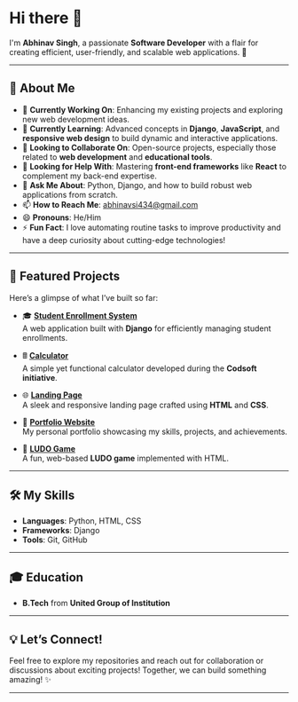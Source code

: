 # Hi there 👋
I'm **Abhinav Singh**, a passionate **Software Developer** with a flair for creating efficient, user-friendly, and scalable web applications. 🚀  


---

## 🌟 About Me  
- 🔭 **Currently Working On**: Enhancing my existing projects and exploring new web development ideas.  
- 🌱 **Currently Learning**: Advanced concepts in **Django**, **JavaScript**, and **responsive web design** to build dynamic and interactive applications.  
- 👯 **Looking to Collaborate On**: Open-source projects, especially those related to **web development** and **educational tools**.  
- 🤔 **Looking for Help With**: Mastering **front-end frameworks** like **React** to complement my back-end expertise.  
- 💬 **Ask Me About**: Python, Django, and how to build robust web applications from scratch.  
- 📫 **How to Reach Me**: [abhinavsi434@gmail.com](mailto:abhinavsi434@gmail.com)  
- 😄 **Pronouns**: He/Him  
- ⚡ **Fun Fact**: I love automating routine tasks to improve productivity and have a deep curiosity about cutting-edge technologies!  

---

## 📂 Featured Projects  
Here’s a glimpse of what I’ve built so far:  

- 🎓 **[Student Enrollment System](https://github.com/Abhi2701singh/Student_Enrollment_System-Django_framework-)**  
  A web application built with **Django** for efficiently managing student enrollments.  

- 🖩 **[Calculator](https://github.com/Abhi2701singh/codsoft--calculator-)**  
  A simple yet functional calculator developed during the **Codsoft initiative**.  

- 🌐 **[Landing Page](https://github.com/Abhi2701singh/Codsoft-landing_page)**  
  A sleek and responsive landing page crafted using **HTML** and **CSS**.  

- 💼 **[Portfolio Website](https://github.com/Abhi2701singh/codsoft-portfolio)**  
  My personal portfolio showcasing my skills, projects, and achievements.  

- 🎲 **[LUDO Game](https://github.com/Abhi2701singh/LUDO)**  
  A fun, web-based **LUDO game** implemented with HTML.  

---

## 🛠️ My Skills  
- **Languages**: Python, HTML, CSS  
- **Frameworks**: Django  
- **Tools**: Git, GitHub  

---

## 🎓 Education  
- **B.Tech** from **United Group of Institution**  

---

## 💡 Let’s Connect!  
Feel free to explore my repositories and reach out for collaboration or discussions about exciting projects! Together, we can build something amazing! ✨  

------
